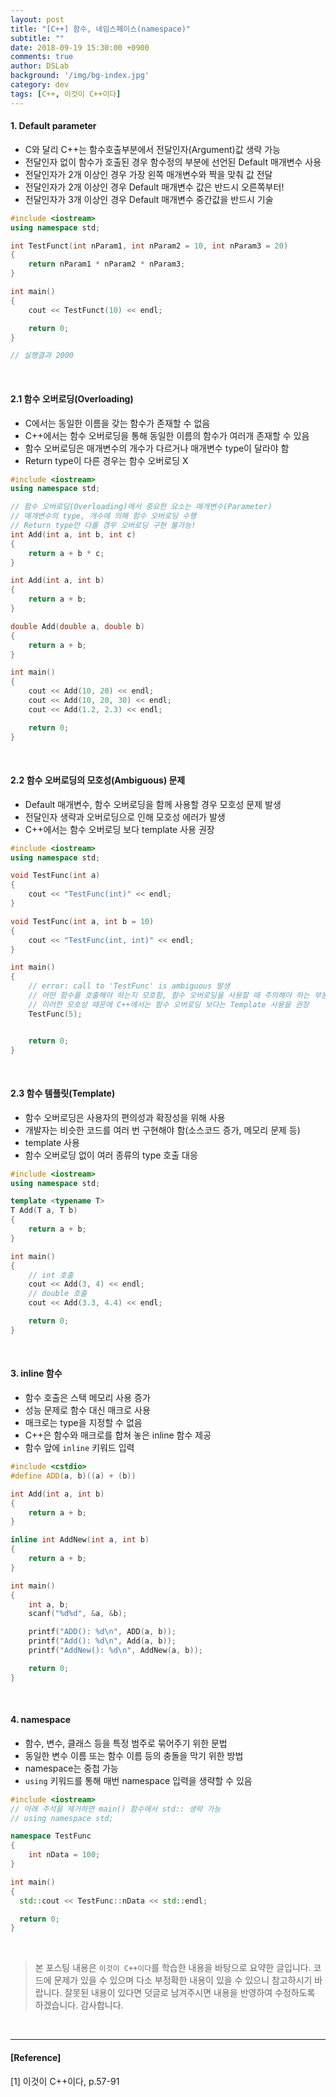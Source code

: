 ```yaml
---
layout: post
title: "[C++] 함수, 네임스페이스(namespace)"
subtitle: ""
date: 2018-09-19 15:30:00 +0900
comments: true
author: DSLab
background: '/img/bg-index.jpg'
category: dev
tags: [C++, 이것이 C++이다]
---
```


#### 1. Default parameter

  - C와 달리 C++는 함수호출부분에서 전달인자(Argument)값 생략 가능
  - 전달인자 없이 함수가 호출된 경우 함수정의 부분에 선언된 Default 매개변수 사용
  - 전달인자가 2개 이상인 경우 가장 왼쪽 매개변수와 짝을 맞춰 값 전달
  - 전달인자가 2개 이상인 경우 Default 매개변수 값은 반드시 오른쪽부터!
  - 전달인자가 3개 이상인 경우 Default 매개변수 중간값을 반드시 기술

```c++
#include <iostream>
using namespace std;

int TestFunct(int nParam1, int nParam2 = 10, int nParam3 = 20)
{
    return nParam1 * nParam2 * nParam3;
}

int main()
{
    cout << TestFunct(10) << endl;

    return 0;
}

// 실행결과 2000
```

<br>

#### 2.1 함수 오버로딩(Overloading)
  - C에서는 동일한 이름을 갖는 함수가 존재할 수 없음
  - C++에서는 함수 오버로딩을 통해 동일한 이름의 함수가 여러개 존재할 수 있음
  - 함수 오버로딩은 매개변수의 개수가 다르거나 매개변수 type이 달라야 함
  - Return type이 다른 경우는 함수 오버로딩 X

```c++
#include <iostream>
using namespace std;

// 함수 오버로딩(Overloading)에서 중요한 요소는 매개변수(Parameter)
// 매개변수의 type, 개수에 의해 함수 오버로딩 수행
// Return type만 다를 경우 오버로딩 구현 불가능!
int Add(int a, int b, int c)
{
    return a + b * c;
}

int Add(int a, int b)
{
    return a + b;
}

double Add(double a, double b)
{
    return a + b;
}

int main()
{
    cout << Add(10, 20) << endl;
    cout << Add(10, 20, 30) << endl;
    cout << Add(1.2, 2.3) << endl;

    return 0;
}
```

<br>

#### 2.2 함수 오버로딩의 모호성(Ambiguous) 문제
  - Default 매개변수, 함수 오버로딩을 함께 사용할 경우 모호성 문제 발생
  - 전달인자 생략과 오버로딩으로 인해 모호성 에러가 발생
  - C++에서는 함수 오버로딩 보다 template 사용 권장

```c++
#include <iostream>
using namespace std;

void TestFunc(int a)
{
    cout << "TestFunc(int)" << endl;
}

void TestFunc(int a, int b = 10)
{
    cout << "TestFunc(int, int)" << endl;
}

int main()
{
    // error: call to 'TestFunc' is ambiguous 발생
    // 어떤 함수를 호출해야 하는지 모호함, 함수 오버로딩을 사용할 때 주의해야 하는 부분!
    // 이러한 모호성 때문에 C++에서는 함수 오버로딩 보다는 Template 사용을 권장
    TestFunc(5);


    return 0;
}

```

<br>

#### 2.3 함수 템플릿(Template)
  - 함수 오버로딩은 사용자의 편의성과 확장성을 위해 사용
  - 개발자는 비슷한 코드를 여러 번 구현해야 함(소스코드 증가, 메모리 문제 등)
  - template 사용
  - 함수 오버로딩 없이 여러 종류의 type 호출 대응

```c++
#include <iostream>
using namespace std;

template <typename T>
T Add(T a, T b)
{
    return a + b;
}

int main()
{  
    // int 호출
    cout << Add(3, 4) << endl;
    // double 호출
    cout << Add(3.3, 4.4) << endl;

    return 0;
}
```

<br>

#### 3. inline 함수
  - 함수 호출은 스택 메모리 사용 증가
  - 성능 문제로 함수 대신 매크로 사용
  - 매크로는 type을 지정할 수 없음
  - C++은 함수와 매크로를 합쳐 놓은 inline 함수 제공
  - 함수 앞에 `inline` 키워드 입력

```c++
#include <cstdio>
#define ADD(a, b)((a) + (b))

int Add(int a, int b)
{
    return a + b;
}

inline int AddNew(int a, int b)
{
    return a + b;
}

int main()
{
    int a, b;
    scanf("%d%d", &a, &b);

    printf("ADD(): %d\n", ADD(a, b));
    printf("Add(): %d\n", Add(a, b));
    printf("AddNew(): %d\n", AddNew(a, b));

    return 0;
}
```

<br>

#### 4. namespace
  - 함수, 변수, 클래스 등을 특정 범주로 묶어주기 위한 문법
  - 동일한 변수 이름 또는 함수 이름 등의 충돌을 막기 위한 방법
  - namespace는 중첩 가능
  - `using` 키워드를 통해 매번 namespace 입력을 생략할 수 있음

```c++
#include <iostream>
// 아래 주석을 제거하면 main() 함수에서 std:: 생략 가능
// using namespace std;

namespace TestFunc
{
    int nData = 100;
}

int main()
{
  std::cout << TestFunc::nData << std::endl;

  return 0;
}
```

<br>

>본 포스팅 내용은 `이것이 C++이다`를 학습한 내용을 바탕으로 요약한 글입니다. 코드에 문제가 있을 수 있으며 다소 부정확한 내용이 있을 수 있으니 참고하시기 바랍니다. 잘못된 내용이 있다면 덧글로 남겨주시면 내용을 반영하여 수정하도록 하겠습니다. 감사합니다.

<br>

---

#### [Reference]

[1] 이것이 C++이다, p.57-91

